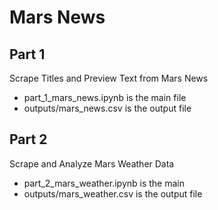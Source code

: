 <h1>Mars News</h1>
<h2>Part 1</h2>
Scrape Titles and Preview Text from Mars News
<ul>
<li>part_1_mars_news.ipynb is the main file</li>
<li>outputs/mars_news.csv is the output file</li>
</ul>

<h2>Part 2</h2>
Scrape and Analyze Mars Weather Data
<ul>
<li>part_2_mars_weather.ipynb is the main</li>
<li>outputs/mars_weather.csv is the output file</li>
</ul>